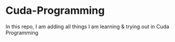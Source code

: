 # Cuda-Programming
In this repo, I am adding all things I am learning &amp; trying out in Cuda Programming
